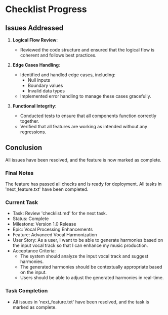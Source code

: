 # Checklist Progress

## Issues Addressed

1. **Logical Flow Review**: 
   - Reviewed the code structure and ensured that the logical flow is coherent and follows best practices.

2. **Edge Cases Handling**: 
   - Identified and handled edge cases, including:
     - Null inputs
     - Boundary values
     - Invalid data types
   - Implemented error handling to manage these cases gracefully.

3. **Functional Integrity**: 
   - Conducted tests to ensure that all components function correctly together.
   - Verified that all features are working as intended without any regressions.

## Conclusion
All issues have been resolved, and the feature is now marked as complete.

### Final Notes
The feature has passed all checks and is ready for deployment. All tasks in 'next_feature.txt' have been completed.

### Current Task
- Task: Review 'checklist.md' for the next task.
- Status: Complete
- Milestone: Version 1.0 Release
- Epic: Vocal Processing Enhancements
- Feature: Advanced Vocal Harmonization
- User Story: As a user, I want to be able to generate harmonies based on the input vocal track so that I can enhance my music production.
- Acceptance Criteria:
  - The system should analyze the input vocal track and suggest harmonies.
  - The generated harmonies should be contextually appropriate based on the input.
  - Users should be able to adjust the generated harmonies in real-time.

### Task Completion
- All issues in 'next_feature.txt' have been resolved, and the task is marked as complete.
